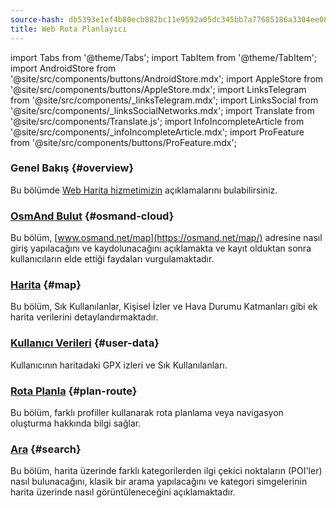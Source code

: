 ```yaml
---
source-hash: db5393e1ef4b80ecb882bc11e9592a05dc345bb7a77685186a3304ee088544a7
title: Web Rota Planlayıcı
---
```

import Tabs from '@theme/Tabs';
import TabItem from '@theme/TabItem';
import AndroidStore from '@site/src/components/buttons/AndroidStore.mdx';
import AppleStore from '@site/src/components/buttons/AppleStore.mdx';
import LinksTelegram from '@site/src/components/_linksTelegram.mdx';
import LinksSocial from '@site/src/components/_linksSocialNetworks.mdx';
import Translate from '@site/src/components/Translate.js';
import InfoIncompleteArticle from '@site/src/components/_infoIncompleteArticle.mdx';
import ProFeature from '@site/src/components/buttons/ProFeature.mdx';



### Genel Bakış {#overview}

Bu bölümde [Web Harita hizmetimizin](https://osmand.net/map) açıklamalarını bulabilirsiniz.

### [OsmAnd Bulut](./web-cloud.md) {#osmand-cloud}

Bu bölüm, [www.osmand.net/map](https://osmand.net/map/) adresine nasıl giriş yapılacağını ve kaydolunacağını açıklamakta ve kayıt olduktan sonra kullanıcıların elde ettiği faydaları vurgulamaktadır.

### [Harita](./web-map.md) {#map}

Bu bölüm, Sık Kullanılanlar, Kişisel İzler ve Hava Durumu Katmanları gibi ek harita verilerini detaylandırmaktadır.

### [Kullanıcı Verileri](./web-userdata.mdx) {#user-data}

Kullanıcının haritadaki GPX izleri ve Sık Kullanılanları.

### [Rota Planla](./planner.md) {#plan-route}

Bu bölüm, farklı profiller kullanarak rota planlama veya navigasyon oluşturma hakkında bilgi sağlar.

### [Ara](./web-search.md) {#search}

Bu bölüm, harita üzerinde farklı kategorilerden ilgi çekici noktaların (POI'ler) nasıl bulunacağını, klasik bir arama yapılacağını ve kategori simgelerinin harita üzerinde nasıl görüntüleneceğini açıklamaktadır.